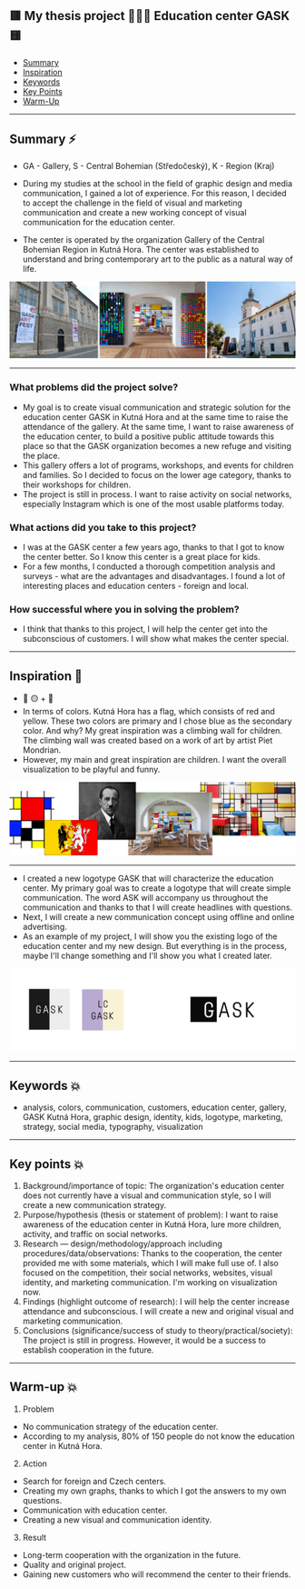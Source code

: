 ## 🟥 My thesis project 💁🏼‍♀️ Education center GASK 🟨

- [Summary](#summary)
- [Inspiration](#inspiration)
- [Keywords](#keywords)
- [Key Points](#key-points)
- [Warm-Up](#warm-up)

---

## Summary ⚡️
- GA - Gallery, S - Central Bohemian (Středočeský), K - Region (Kraj)
- During my studies at the school in the field of graphic design and media communication, I gained a lot of experience. For this reason, I decided to accept the challenge in the field of visual and marketing communication and create a new working concept of visual communication for the education center. 

- The center is operated by the organization Gallery of the Central Bohemian Region in Kutná Hora. The center was established to understand and bring contemporary art to the public as a natural way of life. 

![image](gask.jpg)

---

### What problems did the project solve?
- My goal is to create visual communication and strategic solution for the education center GASK in Kutná Hora and at the same time to raise the attendance of the gallery. At the same time, I want to raise awareness of the education center, to build a positive public attitude towards this place so that the GASK organization becomes a new refuge and visiting the place.
- This gallery offers a lot of programs, workshops, and events for children and families. So I decided to focus on the lower age category, thanks to their workshops for children.
- The project is still in process. I want to raise activity on social networks, especially Instagram which is one of the most usable platforms today.

### What actions did you take to this project?
- I was at the GASK center a few years ago, thanks to that I got to know the center better. So I know this center is a great place for kids.
- For a few months, I conducted a thorough competition analysis and surveys - what are the advantages and disadvantages. I found a lot of interesting places and education centers - foreign and local. 

### How successful where you in solving the problem?
- I think that thanks to this project, I will help the center get into the subconscious of customers. I will show what makes the center special.

---

## Inspiration 💫 
- 🔴 🟡 + 🔵
- In terms of colors. Kutná Hora has a flag, which consists of red and yellow. These two colors are primary and I chose blue as the secondary color. And why? My great inspiration was a climbing wall for children. The climbing wall was created based on a work of art by artist Piet Mondrian. 
- However, my main and great inspiration are children. I want the overall visualization to be playful and funny.

![image](gask1.jpg)

---

- I created a new logotype GASK that will characterize the education center. My primary goal was to create a logotype that will create simple communication. The word ASK will accompany us throughout the communication and thanks to that I will create headlines with questions.
- Next, I will create a new communication concept using offline and online advertising.
- As an example of my project, I will show you the existing logo of the education center and my new design. But everything is in the process, maybe I'll change something and I'll show you what I created later.

![image](logo2.jpg)

---
## Keywords 💥
- analysis, colors, communication, customers, education center, gallery, GASK Kutná Hora, graphic design, identity, kids, logotype, marketing, strategy, social media, typography, visualization

---

## Key points 💥
1. Background/importance of topic: The organization's education center does not currently have a visual and communication style, so I will create a new communication strategy.
2. Purpose/hypothesis (thesis or statement of problem): I want to raise awareness of the education center in Kutná Hora, lure more children, activity, and traffic on social networks.
3. Research — design/methodology/approach including procedures/data/observations: Thanks to the cooperation, the center provided me with some materials, which I will make full use of. I also focused on the competition, their social networks, websites, visual identity, and marketing communication. I'm working on visualization now.
4. Findings (highlight outcome of research): I will help the center increase attendance and subconscious. I will create a new and original visual and marketing communication.
5. Conclusions (significance/success of study to theory/practical/society): The project is still in progress. However, it would be a success to establish cooperation in the future.

---

## Warm-up 💥
1. Problem
- No communication strategy of the education center.
- According to my analysis, 80% of 150 people do not know the education center in Kutná Hora.

2. Action
- Search for foreign and Czech centers.
- Creating my own graphs, thanks to which I got the answers to my own questions.
- Communication with education center.
- Creating a new visual and communication identity.

3. Result
- Long-term cooperation with the organization in the future.
- Quality and original project.
- Gaining new customers who will recommend the center to their friends.



